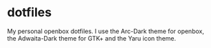 # dotfiles
My personal openbox dotfiles. I use the Arc-Dark theme for openbox,<br>
the Adwaita-Dark theme for GTK+ and the Yaru icon theme.
